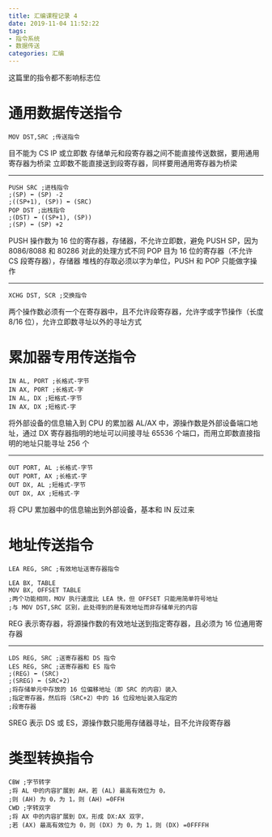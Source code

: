 ```yaml
---
title: 汇编课程记录 4
date: 2019-11-04 11:52:22
tags:
- 指令系统
- 数据传送
categories: 汇编
---
```

这篇里的指令都不影响标志位

# 通用数据传送指令
```
MOV DST,SRC ;传送指令
```
目不能为 CS IP 或立即数
存储单元和段寄存器之间不能直接传送数据，要用通用寄存器为桥梁
立即数不能直接送到段寄存器，同样要用通用寄存器为桥梁

--------
```
PUSH SRC ;进栈指令
;(SP) ⬅ (SP) -2
;((SP+1), (SP)) ⬅ (SRC)
POP DST ;出栈指令
;(DST) ⬅ ((SP+1), (SP))
;(SP) ⬅ (SP) +2
```
PUSH 操作数为 16 位的寄存器，存储器，不允许立即数，避免 PUSH SP，因为 8086/8088 和 80286 对此的处理方式不同
POP 目为 16 位的寄存器（不允许 CS 段寄存器），存储器
堆栈的存取必须以字为单位，PUSH 和 POP 只能做字操作

------
```
XCHG DST, SCR ;交换指令
```
两个操作数必须有一个在寄存器中，且不允许段寄存器，允许字或字节操作（长度 8/16 位），允许立即数寻址以外的寻址方式

# 累加器专用传送指令
```
IN AL, PORT ;长格式-字节
IN AX, PORT ;长格式-字
IN AL, DX ;短格式-字节
IN AX, DX ;短格式-字
```
将外部设备的信息输入到 CPU 的累加器 AL/AX 中，源操作数是外部设备端口地址，通过 DX 寄存器指明的地址可以间接寻址 65536 个端口，而用立即数直接指明的地址只能寻址 256 个

------
```
OUT PORT, AL ;长格式-字节
OUT PORT, AX ;长格式-字
OUT DX, AL ;短格式-字节
OUT DX, AX ;短格式-字
```
将 CPU 累加器中的信息输出到外部设备，基本和 IN 反过来

# 地址传送指令
```
LEA REG, SRC ;有效地址送寄存器指令

LEA BX, TABLE
MOV BX, OFFSET TABLE
;两个功能相同，MOV 执行速度比 LEA 快，但 OFFSET 只能用简单符号地址
;与 MOV DST,SRC 区别，此处得到的是有效地址而非存储单元的内容
```
REG 表示寄存器，将源操作数的有效地址送到指定寄存器，且必须为 16 位通用寄存器

-------
```
LDS REG, SRC ;送寄存器和 DS 指令
LES REG, SRC ;送寄存器和 ES 指令
;(REG) ⬅ (SRC)
;(SREG) ⬅ (SRC+2)
;将存储单元中存放的 16 位偏移地址（即 SRC 的内容）装入
;指定寄存器，然后将（SRC+2）中的 16 位段地址装入指定的
;段寄存器
```
SREG 表示 DS 或 ES，源操作数只能用存储器寻址，目不允许段寄存器

# 类型转换指令
```
CBW ;字节转字
;将 AL 中的内容扩展到 AH，若 (AL) 最高有效位为 0，
;则 (AH) 为 0，为 1，则 (AH) =0FFH
CWD ;字转双字
;将 AX 中的内容扩展到 DX，形成 DX:AX 双字，
;若 (AX) 最高有效位为 0，则 (DX) 为 0，为 1，则 (DX) =0FFFFH
```